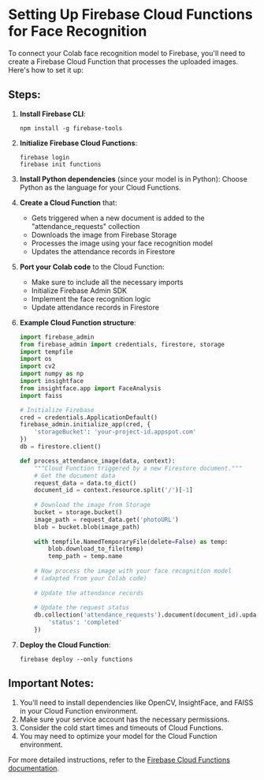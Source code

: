 
# Setting Up Firebase Cloud Functions for Face Recognition

To connect your Colab face recognition model to Firebase, you'll need to create a Firebase Cloud Function that processes the uploaded images. Here's how to set it up:

## Steps:

1. **Install Firebase CLI**:
   ```
   npm install -g firebase-tools
   ```

2. **Initialize Firebase Cloud Functions**:
   ```
   firebase login
   firebase init functions
   ```

3. **Install Python dependencies** (since your model is in Python):
   Choose Python as the language for your Cloud Functions.

4. **Create a Cloud Function** that:
   - Gets triggered when a new document is added to the "attendance_requests" collection
   - Downloads the image from Firebase Storage
   - Processes the image using your face recognition model
   - Updates the attendance records in Firestore

5. **Port your Colab code** to the Cloud Function:
   - Make sure to include all the necessary imports
   - Initialize Firebase Admin SDK
   - Implement the face recognition logic
   - Update attendance records in Firestore

6. **Example Cloud Function structure**:
   ```python
   import firebase_admin
   from firebase_admin import credentials, firestore, storage
   import tempfile
   import os
   import cv2
   import numpy as np
   import insightface
   from insightface.app import FaceAnalysis
   import faiss

   # Initialize Firebase
   cred = credentials.ApplicationDefault()
   firebase_admin.initialize_app(cred, {
       'storageBucket': 'your-project-id.appspot.com'
   })
   db = firestore.client()

   def process_attendance_image(data, context):
       """Cloud Function triggered by a new Firestore document."""
       # Get the document data
       request_data = data.to_dict()
       document_id = context.resource.split('/')[-1]
       
       # Download the image from Storage
       bucket = storage.bucket()
       image_path = request_data.get('photoURL')
       blob = bucket.blob(image_path)
       
       with tempfile.NamedTemporaryFile(delete=False) as temp:
           blob.download_to_file(temp)
           temp_path = temp.name
       
       # Now process the image with your face recognition model
       # (adapted from your Colab code)
       
       # Update the attendance records
       
       # Update the request status
       db.collection('attendance_requests').document(document_id).update({
           'status': 'completed'
       })
   ```

7. **Deploy the Cloud Function**:
   ```
   firebase deploy --only functions
   ```

## Important Notes:

1. You'll need to install dependencies like OpenCV, InsightFace, and FAISS in your Cloud Function environment.
2. Make sure your service account has the necessary permissions.
3. Consider the cold start times and timeouts of Cloud Functions.
4. You may need to optimize your model for the Cloud Function environment.

For more detailed instructions, refer to the [Firebase Cloud Functions documentation](https://firebase.google.com/docs/functions).
